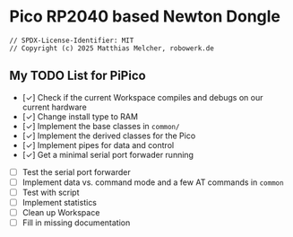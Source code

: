 
# Pico RP2040 based Newton Dongle

```
// SPDX-License-Identifier: MIT
// Copyright (c) 2025 Matthias Melcher, robowerk.de
```

## My TODO List for PiPico

 - [✓] Check if the current Workspace compiles and debugs on our current hardware
 - [✓] Change install type to RAM
 - [✓] Implement the base classes in `common/`
 - [✓] Implement the derived classes for the Pico
 - [✓] Implement pipes for data and control
 - [✓] Get a minimal serial port forwader running
 - [ ] Test the serial port forwarder
 - [ ] Implement data vs. command mode and a few AT commands in `common`
 - [ ] Test with script
 - [ ] Implement statistics
 - [ ] Clean up Workspace
 - [ ] Fill in missing documentation